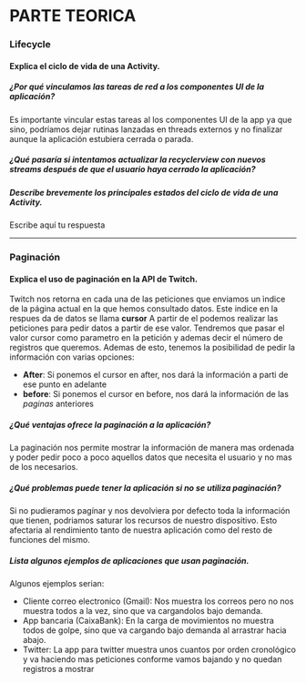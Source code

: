 # PARTE TEORICA

### Lifecycle

#### Explica el ciclo de vida de una Activity.

##### ¿Por qué vinculamos las tareas de red a los componentes UI de la aplicación?
Es importante vincular estas tareas al los componentes UI de la app ya que sino, podríamos dejar rutinas lanzadas en threads externos y no finalizar aunque la aplicación estubiera cerrada o parada.

##### ¿Qué pasaría si intentamos actualizar la recyclerview con nuevos streams después de que el usuario haya cerrado la aplicación?


##### Describe brevemente los principales estados del ciclo de vida de una Activity.
Escribe aquí tu respuesta

---

### Paginación 

#### Explica el uso de paginación en la API de Twitch.
Twitch nos retorna en cada una de las peticiones que enviamos un ìndice de la página actual en la que hemos consultado datos. Este indice en la respues da de datos se llama **cursor**
A partir de el podemos realizar las peticiones para pedir datos a partir de ese valor.
Tendremos que pasar el valor cursor como parametro en la petición y ademas decir el número de registros que queremos. Ademas de esto, tenemos la posibilidad de pedir la información con varias opciones:
- **After**: Si ponemos el cursor en after, nos dará la información a parti de ese punto en adelante
- **before**: Si ponemos el cursor en before, nos dará la información de las *paginas* anteriores

##### ¿Qué ventajas ofrece la paginación a la aplicación?
La paginación nos permite mostrar la información de manera mas ordenada y poder pedir poco a poco aquellos datos que necesita el usuario y no mas de los necesarios.

##### ¿Qué problemas puede tener la aplicación si no se utiliza paginación?
Si no pudieramos pagínar y nos devolviera por defecto toda la información que tienen, podriamos saturar los recursos de nuestro dispositivo. Esto afectaria al rendimiento tanto de nuestra aplicación como del resto de funciones del mismo.


##### Lista algunos ejemplos de aplicaciones que usan paginación.
Algunos ejemplos serian:
- Cliente correo electronico (Gmail): Nos muestra los correos pero no nos muestra todos a la vez, sino que va cargandolos bajo demanda.
- App bancaria (CaixaBank): En la carga de movimientos no muestra todos de golpe, sino que va cargando bajo demanda al arrastrar hacia abajo.
- Twitter: La app para twitter muestra unos cuantos por orden cronológico y va haciendo mas peticiones conforme vamos bajando y no quedan registros a mostrar
